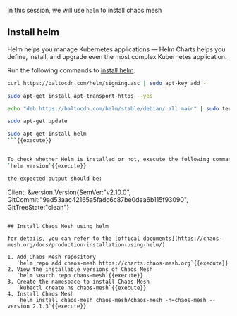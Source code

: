 In this session, we will use `helm` to install chaos mesh

## Install helm

Helm helps you manage Kubernetes applications — Helm Charts helps you define, install, and upgrade even the most complex Kubernetes application.

Run the following commands to [install helm](https://helm.sh/docs/intro/install/).

```sh
curl https://baltocdn.com/helm/signing.asc | sudo apt-key add -

sudo apt-get install apt-transport-https --yes

echo "deb https://baltocdn.com/helm/stable/debian/ all main" | sudo tee /etc/apt/sources.list.d/helm-stable-debian.list

sudo apt-get update

sudo apt-get install helm
```{{execute}}


To check whether Helm is installed or not, execute the following command:
`helm version`{{execute}}

the expected output should be:
```
Client: &version.Version{SemVer:"v2.10.0", GitCommit:"9ad53aac42165a5fadc6c87be0dea6b115f93090", GitTreeState:"clean"}
```

## Install Chaos Mesh using helm

for details, you can refer to the [offical documents](https://chaos-mesh.org/docs/production-installation-using-helm/)

1. Add Chaos Mesh repository
   `helm repo add chaos-mesh https://charts.chaos-mesh.org`{{execute}}
2. View the installable versions of Chaos Mesh
   `helm search repo chaos-mesh`{{execute}}
3. Create the namespace to install Chaos Mesh
   `kubectl create ns chaos-mesh`{{execute}}
4. Install Chaos Mesh
   `helm install chaos-mesh chaos-mesh/chaos-mesh -n=chaos-mesh --version 2.1.3`{{execute}}
